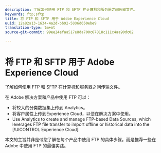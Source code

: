```yaml
---
description: 了解如何使用 FTP 和 SFTP 在计算机和服务器之间传输文件。
keywords: ftp;sftp
title: 将 FTP 和 SFTP 用于 Adobe Experience Cloud
uuid: 12a82a13-1634-4a2d-bb92-5006d650ebe9
translation-type: tm+mt
source-git-commit: 99ee24efaa517e8da700c67818c111c4aa90dc02

---
```



# 将 FTP 和 SFTP 用于 Adobe Experience Cloud

了解如何使用 FTP 和 SFTP 在计算机和服务器之间传输文件。

在 Adobe 解决方案和产品中使用 FTP 可以：

* 将较大的分类数据集上传到 Analytics。
* 将客户属性上传到Experience Cloud，以便在解决方案中使用。
* Use Analytics to create and manage FTP-based Data Sources, which leverages FTP file transfer to import offline or historical data into the [!UICONTROL Experience Cloud]

本文的主旨并非是带您了解在每个产品中使用 FTP 的具体步骤。而是推荐一些在 Adobe 中使用 FTP 的最佳实践。
